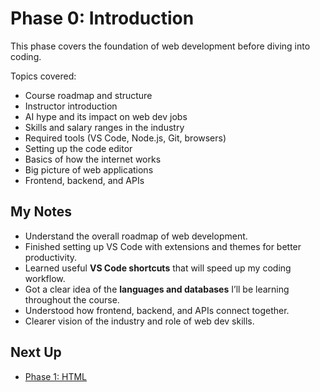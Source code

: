 # Phase 0: Introduction
This phase covers the foundation of web development before diving into coding.

Topics covered:
- Course roadmap and structure
- Instructor introduction
- AI hype and its impact on web dev jobs
- Skills and salary ranges in the industry
- Required tools (VS Code, Node.js, Git, browsers)
- Setting up the code editor
- Basics of how the internet works
- Big picture of web applications
- Frontend, backend, and APIs

## My Notes
- Understand the overall roadmap of web development.
- Finished setting up VS Code with extensions and themes for better productivity.
- Learned useful **VS Code shortcuts** that will speed up my coding workflow.
- Got a clear idea of the **languages and databases** I’ll be learning throughout the course.
- Understood how frontend, backend, and APIs connect together.
- Clearer vision of the industry and role of web dev skills.

## Next Up
- [Phase 1: HTML](../Phase-1-HTML/)
